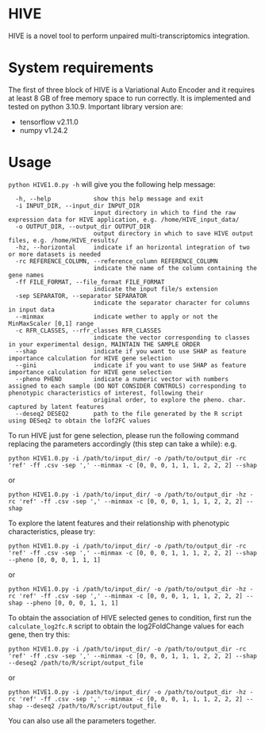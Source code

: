 # HIVE
HIVE is a novel tool to perform unpaired multi-transcriptomics integration. 

# System requirements
The first of three block of HIVE is a Variational Auto Encoder and it requires at least 8 GB of free memory space to run correctly.
It is implemented and tested on python 3.10.9.
Important library version are:
- tensorflow v2.11.0
- numpy v1.24.2

# Usage
```python HIVE1.0.py -h``` will give you the following help message:

```
  -h, --help            show this help message and exit
  -i INPUT_DIR, --input_dir INPUT_DIR
                        input directory in which to find the raw expression data for HIVE application, e.g. /home/HIVE_input_data/
  -o OUTPUT_DIR, --output_dir OUTPUT_DIR
                        output directory in which to save HIVE output files, e.g. /home/HIVE_results/
  -hz, --horizontal     indicate if an horizontal integration of two or more datasets is needed
  -rc REFERENCE_COLUMN, --reference_column REFERENCE_COLUMN
                        indicate the name of the column containing the gene names
  -ff FILE_FORMAT, --file_format FILE_FORMAT
                        indicate the input file/s extension
  -sep SEPARATOR, --separator SEPARATOR
                        indicate the separator character for columns in input data
  --minmax              indicate wether to apply or not the MinMaxScaler [0,1] range
  -c RFR_CLASSES, --rfr_classes RFR_CLASSES
                        indicate the vector corresponding to classes in your experimental design, MAINTAIN THE SAMPLE ORDER
  --shap                indicate if you want to use SHAP as feature importance calculation for HIVE gene selection
  --gini                indicate if you want to use SHAP as feature importance calculation for HIVE gene selection
  --pheno PHENO         indicate a numeric vector with numbers assigned to each sample (DO NOT CONSIDER CONTROLS) corresponding to phenotypic characteristics of interest, following their
                        original order, to explore the pheno. char. captured by latent features
  --deseq2 DESEQ2       path to the file generated by the R script using DESeq2 to obtain the lof2FC values
```

To run HIVE just for gene selection, please run the following command replacing the parameters accordingly (this step can take a while):
e.g.
```
python HIVE1.0.py -i /path/to/input_dir/ -o /path/to/output_dir -rc 'ref' -ff .csv -sep ',' --minmax -c [0, 0, 0, 1, 1, 1, 2, 2, 2] --shap
```
or 
```
python HIVE1.0.py -i /path/to/input_dir/ -o /path/to/output_dir -hz -rc 'ref' -ff .csv -sep ',' --minmax -c [0, 0, 0, 1, 1, 1, 2, 2, 2] --shap
```

To explore the latent features and their relationship with phenotypic characteristics, please try:
```
python HIVE1.0.py -i /path/to/input_dir/ -o /path/to/output_dir -rc 'ref' -ff .csv -sep ',' --minmax -c [0, 0, 0, 1, 1, 1, 2, 2, 2] --shap --pheno [0, 0, 0, 1, 1, 1] 
```
or 
```
python HIVE1.0.py -i /path/to/input_dir/ -o /path/to/output_dir -hz -rc 'ref' -ff .csv -sep ',' --minmax -c [0, 0, 0, 1, 1, 1, 2, 2, 2] --shap --pheno [0, 0, 0, 1, 1, 1]
```

To obtain the association of HIVE selected genes to condition, first run the ```calculate_log2fc.R``` script to obtain the log2FoldChange values for each gene, then try this:
```
python HIVE1.0.py -i /path/to/input_dir/ -o /path/to/output_dir -rc 'ref' -ff .csv -sep ',' --minmax -c [0, 0, 0, 1, 1, 1, 2, 2, 2] --shap --deseq2 /path/to/R/script/output_file
```
or 
```
python HIVE1.0.py -i /path/to/input_dir/ -o /path/to/output_dir -hz -rc 'ref' -ff .csv -sep ',' --minmax -c [0, 0, 0, 1, 1, 1, 2, 2, 2] --shap --deseq2 /path/to/R/script/output_file
```

You can also use all the parameters together.

